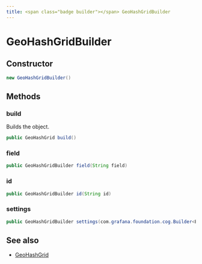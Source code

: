 ```yaml
---
title: <span class="badge builder"></span> GeoHashGridBuilder
---
```

# <span class="badge builder"></span> GeoHashGridBuilder

## Constructor

```java
new GeoHashGridBuilder()
```
## Methods

### <span class="badge object-method"></span> build

Builds the object.

```java
public GeoHashGrid build()
```

### <span class="badge object-method"></span> field

```java
public GeoHashGridBuilder field(String field)
```

### <span class="badge object-method"></span> id

```java
public GeoHashGridBuilder id(String id)
```

### <span class="badge object-method"></span> settings

```java
public GeoHashGridBuilder settings(com.grafana.foundation.cog.Builder<ElasticsearchGeoHashGridSettings> settings)
```

## See also

 * <span class="badge object-type-class"></span> [GeoHashGrid](./object-GeoHashGrid.md)
